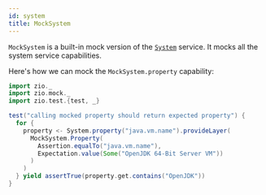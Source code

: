 ```yaml
---
id: system
title: MockSystem
---
```


`MockSystem` is a built-in mock version of the [`System`](../../contextual/services/system.md) service. It mocks all the system service capabilities.

Here's how we can mock the `MockSystem.property` capability:

```scala mdoc:compile-only
import zio._
import zio.mock._
import zio.test.{test, _}

test("calling mocked property should return expected property") {
  for {
    property <- System.property("java.vm.name").provideLayer(
      MockSystem.Property(
        Assertion.equalTo("java.vm.name"),
        Expectation.value(Some("OpenJDK 64-Bit Server VM"))
      )
    )
  } yield assertTrue(property.get.contains("OpenJDK"))
}
```

